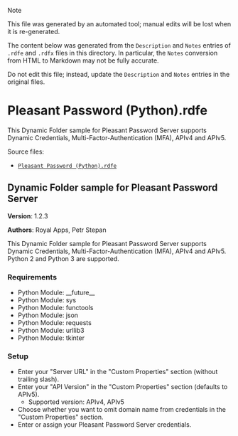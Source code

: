 > [!NOTE]
>
> This file was generated by an automated tool; manual edits will be lost when it is re-generated.
>
> The content below was generated from the `Description` and `Notes` entries of `.rdfe` and `.rdfx` files in this directory.
> In particular, the `Notes` conversion from HTML to Markdown may not be fully accurate.
>
> Do not edit this file; instead, update the `Description` and `Notes` entries in the original files.

# <a name="toc-Pleasant-Password-Python-rdfe"></a> Pleasant Password (Python).rdfe

This Dynamic Folder sample for Pleasant Password Server supports Dynamic Credentials, Multi-Factor-Authentication (MFA), APIv4 and APIv5.

Source files:

- [`Pleasant Password (Python).rdfe`](./Pleasant%20Password%20%28Python%29.rdfe)

## **Dynamic Folder sample for Pleasant Password Server**

**Version**: 1.2.3

**Authors**: Royal Apps, Petr Stepan

This Dynamic Folder sample for Pleasant Password Server supports Dynamic Credentials, Multi-Factor-Authentication (MFA), APIv4 and APIv5. Python 2 and Python 3 are supported.

### **Requirements**

- Python Module: \_\_future\_\_
- Python Module: sys
- Python Module: functools
- Python Module: json
- Python Module: requests
- Python Module: urllib3
- Python Module: tkinter

### **Setup**

- Enter your "Server URL" in the "Custom Properties" section (without trailing slash).
- Enter your "API Version" in the "Custom Properties" section (defaults to APIv5).
    - Supported version: APIv4, APIv5
- Choose whether you want to omit domain name from credentials in the "Custom Properties" section.
- Enter or assign your Pleasant Password Server credentials.

